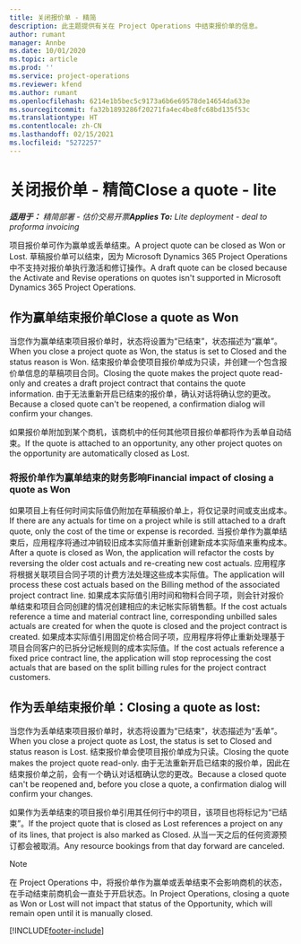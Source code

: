 ```yaml
---
title: 关闭报价单 - 精简
description: 此主题提供有关在 Project Operations 中结束报价单的信息。
author: rumant
manager: Annbe
ms.date: 10/01/2020
ms.topic: article
ms.prod: ''
ms.service: project-operations
ms.reviewer: kfend
ms.author: rumant
ms.openlocfilehash: 6214e1b5bec5c9173a6b6e69578de14654da633e
ms.sourcegitcommit: fa32b1893286f20271fa4ec4be8fc68bd135f53c
ms.translationtype: HT
ms.contentlocale: zh-CN
ms.lasthandoff: 02/15/2021
ms.locfileid: "5272257"
---
```

# <a name="close-a-quote---lite"></a><span data-ttu-id="d3439-103">关闭报价单 - 精简</span><span class="sxs-lookup"><span data-stu-id="d3439-103">Close a quote - lite</span></span>

<span data-ttu-id="d3439-104">_**适用于：** 精简部署 - 估价交易开票_</span><span class="sxs-lookup"><span data-stu-id="d3439-104">_**Applies To:** Lite deployment - deal to proforma invoicing_</span></span>

<span data-ttu-id="d3439-105">项目报价单可作为赢单或丢单结束。</span><span class="sxs-lookup"><span data-stu-id="d3439-105">A project quote can be closed as Won or Lost.</span></span> <span data-ttu-id="d3439-106">草稿报价单可以结束，因为 Microsoft Dynamics 365 Project Operations 中不支持对报价单执行激活和修订操作。</span><span class="sxs-lookup"><span data-stu-id="d3439-106">A draft quote can be closed because the Activate and Revise operations on quotes isn't supported in Microsoft Dynamics 365 Project Operations.</span></span>

## <a name="close-a-quote-as-won"></a><span data-ttu-id="d3439-107">作为赢单结束报价单</span><span class="sxs-lookup"><span data-stu-id="d3439-107">Close a quote as Won</span></span>

<span data-ttu-id="d3439-108">当您作为赢单结束项目报价单时，状态将设置为“已结束”，状态描述为“赢单”。</span><span class="sxs-lookup"><span data-stu-id="d3439-108">When you close a project quote as Won, the status is set to Closed and the status reason is Won.</span></span> <span data-ttu-id="d3439-109">结束报价单会使项目报价单成为只读，并创建一个包含报价单信息的草稿项目合同。</span><span class="sxs-lookup"><span data-stu-id="d3439-109">Closing the quote makes the project quote read-only and creates a draft project contract that contains the quote information.</span></span> <span data-ttu-id="d3439-110">由于无法重新开启已结束的报价单，确认对话将确认您的更改。</span><span class="sxs-lookup"><span data-stu-id="d3439-110">Because a closed quote can't be reopened, a confirmation dialog will confirm your changes.</span></span>

<span data-ttu-id="d3439-111">如果报价单附加到某个商机，该商机中的任何其他项目报价单都将作为丢单自动结束。</span><span class="sxs-lookup"><span data-stu-id="d3439-111">If the quote is attached to an opportunity, any other project quotes on the opportunity are automatically closed as Lost.</span></span>

### <a name="financial-impact-of-closing-a-quote-as-won"></a><span data-ttu-id="d3439-112">将报价单作为赢单结束的财务影响</span><span class="sxs-lookup"><span data-stu-id="d3439-112">Financial impact of closing a quote as Won</span></span>

<span data-ttu-id="d3439-113">如果项目上有任何时间实际值仍附加在草稿报价单上，将仅记录时间或支出成本。</span><span class="sxs-lookup"><span data-stu-id="d3439-113">If there are any actuals for time on a project while is still attached to a draft quote, only the cost of the time or expense is recorded.</span></span> <span data-ttu-id="d3439-114">当报价单作为赢单结束后，应用程序将通过冲销较旧成本实际值并重新创建新成本实际值来重构成本。</span><span class="sxs-lookup"><span data-stu-id="d3439-114">After a quote is closed as Won, the application will refactor the costs by reversing the older cost actuals and re-creating new cost actuals.</span></span> <span data-ttu-id="d3439-115">应用程序将根据关联项目合同子项的计费方法处理这些成本实际值。</span><span class="sxs-lookup"><span data-stu-id="d3439-115">The application will process these cost actuals based on the Billing method of the associated project contract line.</span></span> <span data-ttu-id="d3439-116">如果成本实际值引用时间和物料合同子项，则会针对报价单结束和项目合同创建的情况创建相应的未记帐实际销售额。</span><span class="sxs-lookup"><span data-stu-id="d3439-116">If the cost actuals reference a time and material contract line, corresponding unbilled sales actuals are created for when the quote is closed and the project contract is created.</span></span> <span data-ttu-id="d3439-117">如果成本实际值引用固定价格合同子项，应用程序将停止重新处理基于项目合同客户的已拆分记帐规则的成本实际值。</span><span class="sxs-lookup"><span data-stu-id="d3439-117">If the cost actuals reference a fixed price contract line, the application will stop reprocessing the cost actuals that are based on the split billing rules for the project contract customers.</span></span>

## <a name="closing-a-quote-as-lost"></a><span data-ttu-id="d3439-118">作为丢单结束报价单：</span><span class="sxs-lookup"><span data-stu-id="d3439-118">Closing a quote as lost:</span></span>

<span data-ttu-id="d3439-119">当您作为丢单结束项目报价单时，状态将设置为“已结束”，状态描述为“丢单”。</span><span class="sxs-lookup"><span data-stu-id="d3439-119">When you close a project quote as Lost, the status is set to Closed and status reason is Lost.</span></span> <span data-ttu-id="d3439-120">结束报价单会使项目报价单成为只读。</span><span class="sxs-lookup"><span data-stu-id="d3439-120">Closing the quote makes the project quote read-only.</span></span> <span data-ttu-id="d3439-121">由于无法重新开启已结束的报价单，因此在结束报价单之前，会有一个确认对话框确认您的更改。</span><span class="sxs-lookup"><span data-stu-id="d3439-121">Because a closed quote can't be reopened and, before you close a quote, a confirmation dialog will confirm your changes.</span></span>

<span data-ttu-id="d3439-122">如果作为丢单结束的项目报价单引用其任何行中的项目，该项目也将标记为“已结束”。</span><span class="sxs-lookup"><span data-stu-id="d3439-122">If the project quote that is closed as Lost references a project on any of its lines, that project is also marked as Closed.</span></span> <span data-ttu-id="d3439-123">从当一天之后的任何资源预订都会被取消。</span><span class="sxs-lookup"><span data-stu-id="d3439-123">Any resource bookings from that day forward are canceled.</span></span>

> [!NOTE]
> <span data-ttu-id="d3439-124">在 Project Operations 中，将报价单作为赢单或丢单结束不会影响商机的状态，在手动结束前商机会一直处于开启状态。</span><span class="sxs-lookup"><span data-stu-id="d3439-124">In Project Operations, closing a quote as Won or Lost will not impact that status of the Opportunity, which will remain open until it is manually closed.</span></span>


[!INCLUDE[footer-include](../../includes/footer-banner.md)]